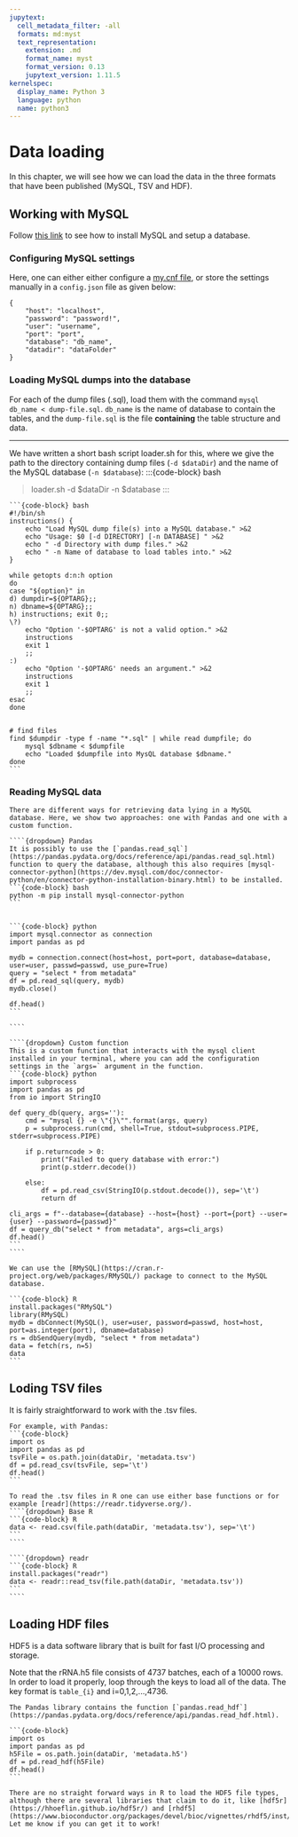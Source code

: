 ```yaml
---
jupytext:
  cell_metadata_filter: -all
  formats: md:myst
  text_representation:
    extension: .md
    format_name: myst
    format_version: 0.13
    jupytext_version: 1.11.5
kernelspec:
  display_name: Python 3
  language: python
  name: python3
---
```


# Data loading
In this chapter, we will see how we can load the data in the three formats that have been published (MySQL, TSV and HDF).

## Working with MySQL 
Follow [this link](https://dev.mysql.com/doc/mysql-getting-started/en/) to see how to install MySQL and setup a database.

### Configuring MySQL settings
Here, one can either either configure a [my.cnf file](https://dev.mysql.com/doc/refman/8.0/en/option-files.html), or store the settings manually in a `config.json` file as given below:

```
{
    "host": "localhost", 
    "password": "password!", 
    "user": "username", 
    "port": "port", 
    "database": "db_name", 
    "datadir": "dataFolder"
}
```

### Loading MySQL dumps into the database
For each of the dump files (.sql), load them with the command `mysql db_name < dump-file.sql`. `db_name` is the name of database to contain the tables, and the `dump-file.sql` is the file **containing** the table structure and data.
****
We have written a short bash script loader.sh for this, where we give the path to the directory containing dump files (`-d $dataDir`) and the name of the MySQL database (`-n $database`):
:::{code-block} bash
> loader.sh -d $dataDir -n $database
:::

````{dropdown} Script: loader.sh
```{code-block} bash
#!/bin/sh
instructions() {
    echo "Load MySQL dump file(s) into a MySQL database." >&2
    echo "Usage: $0 [-d DIRECTORY] [-n DATABASE] " >&2
    echo " -d Directory with dump files." >&2
    echo " -n Name of database to load tables into." >&2
}

while getopts d:n:h option
do
case "${option}" in
d) dumpdir=${OPTARG};;
n) dbname=${OPTARG};;
h) instructions; exit 0;;
\?)
    echo "Option '-$OPTARG' is not a valid option." >&2
    instructions
    exit 1
    ;;
:)
    echo "Option '-$OPTARG' needs an argument." >&2
    instructions
    exit 1
    ;;
esac
done


# find files
find $dumpdir -type f -name "*.sql" | while read dumpfile; do
    mysql $dbname < $dumpfile
    echo "Loaded $dumpfile into MysQL database $dbname." 
done
```
````

### Reading MySQL data

`````{tabbed} Python
There are different ways for retrieving data lying in a MySQL database. Here, we show two approaches: one with Pandas and one with a custom function.

````{dropdown} Pandas
It is possibly to use the [`pandas.read_sql`](https://pandas.pydata.org/docs/reference/api/pandas.read_sql.html) function to query the database, although this also requires [mysql-connector-python](https://dev.mysql.com/doc/connector-python/en/connector-python-installation-binary.html) to be installed.
```{code-block} bash
python -m pip install mysql-connector-python
```


```{code-block} python
import mysql.connector as connection
import pandas as pd

mydb = connection.connect(host=host, port=port, database=database, user=user, passwd=passwd, use_pure=True)
query = "select * from metadata"
df = pd.read_sql(query, mydb)
mydb.close()

df.head()
```

````

````{dropdown} Custom function
This is a custom function that interacts with the mysql client installed in your terminal, where you can add the configuration settings in the `args=` argument in the function.
```{code-block} python
import subprocess
import pandas as pd
from io import StringIO

def query_db(query, args=''):
    cmd = "mysql {} -e \"{}\"".format(args, query)
    p = subprocess.run(cmd, shell=True, stdout=subprocess.PIPE, stderr=subprocess.PIPE)

    if p.returncode > 0:
        print("Failed to query database with error:")
        print(p.stderr.decode())
    
    else:
        df = pd.read_csv(StringIO(p.stdout.decode()), sep='\t')
        return df

cli_args = f"--database={database} --host={host} --port={port} --user={user} --password={passwd}"
df = query_db("select * from metadata", args=cli_args)
df.head()
```
````
`````

`````{tabbed} R
We can use the [RMySQL](https://cran.r-project.org/web/packages/RMySQL/) package to connect to the MySQL database.

```{code-block} R
install.packages("RMySQL")
library(RMySQL)
mydb = dbConnect(MySQL(), user=user, password=passwd, host=host, port=as.integer(port), dbname=database)
rs = dbSendQuery(mydb, "select * from metadata")
data = fetch(rs, n=5)
data
```
`````

## Loding TSV files
It is fairly straightforward to work with the .tsv files.

`````{tabbed} Python
For example, with Pandas:
```{code-block}
import os
import pandas as pd
tsvFile = os.path.join(dataDir, 'metadata.tsv')
df = pd.read_csv(tsvFile, sep='\t')
df.head()
```
`````

`````{tabbed} R
To read the .tsv files in R one can use either base functions or for example [readr](https://readr.tidyverse.org/).
````{dropdown} Base R
```{code-block} R 
data <- read.csv(file.path(dataDir, 'metadata.tsv'), sep='\t')
```
````

````{dropdown} readr
```{code-block} R
install.packages("readr")
data <- readr::read_tsv(file.path(dataDir, 'metadata.tsv'))
```
````
`````

## Loading HDF files
HDF5 is a data software library that is built for fast I/O processing and storage.

Note that the rRNA.h5 file consists of 4737 batches, each of a 10000 rows. In order to load it properly, loop through the keys to load all of the data. The key format is ```table_{i}```  and i=0,1,2,...,4736.

`````{tabbed} Python
The Pandas library contains the function [`pandas.read_hdf`](https://pandas.pydata.org/docs/reference/api/pandas.read_hdf.html).

```{code-block}
import os
import pandas as pd
h5File = os.path.join(dataDir, 'metadata.h5')
df = pd.read_hdf(h5File)
df.head()
```
`````

`````{tabbed} R
There are no straight forward ways in R to load the HDF5 file types, although there are several libraries that claim to do it, like [hdf5r](https://hhoeflin.github.io/hdf5r/) and [rhdf5](https://www.bioconductor.org/packages/devel/bioc/vignettes/rhdf5/inst/doc/rhdf5.html).
Let me know if you can get it to work!
`````

